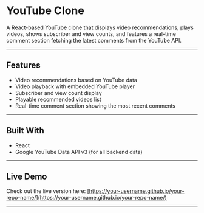 # YouTube Clone

A React-based YouTube clone that displays video recommendations, plays videos, shows subscriber and view counts, and features a real-time comment section fetching the latest comments from the YouTube API.

---

## Features

- Video recommendations based on YouTube data  
- Video playback with embedded YouTube player  
- Subscriber and view count display  
- Playable recommended videos list  
- Real-time comment section showing the most recent comments  

---

## Built With

- React  
- Google YouTube Data API v3 (for all backend data)  

---

## Live Demo

Check out the live version here: [https://your-username.github.io/your-repo-name/](https://your-username.github.io/your-repo-name/)

---